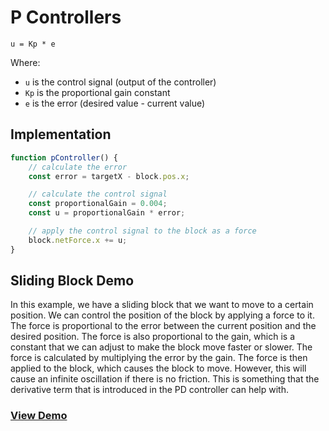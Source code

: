 # P Controllers
```
u = Kp * e
```
Where:
- `u` is the control signal (output of the controller)
- `Kp` is the proportional gain constant
- `e` is the error (desired value - current value)

## Implementation
```javascript
function pController() {
    // calculate the error
    const error = targetX - block.pos.x;

    // calculate the control signal
    const proportionalGain = 0.004;
    const u = proportionalGain * error;

    // apply the control signal to the block as a force
    block.netForce.x += u;
}
```

## Sliding Block Demo
In this example, we have a sliding block that we want to move to a certain position. We can control the position of the block by applying a force to it. The force is proportional to the error between the current position and the desired position. The force is also proportional to the gain, which is a constant that we can adjust to make the block move faster or slower. The force is calculated by multiplying the error by the gain. The force is then applied to the block, which causes the block to move. However, this will cause an infinite oscillation if 
there is no friction. This is something that the derivative term that is introduced in the PD controller can help with. 

### [View Demo](./Sliding-Block.html)
